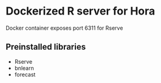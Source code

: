 # Dockerized R server for Hora

Docker container exposes port 6311 for Rserve

## Preinstalled libraries
* Rserve
* bnlearn
* forecast

